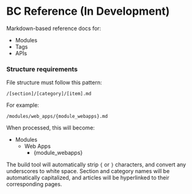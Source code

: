 BC Reference (In Development)
============

Markdown-based reference docs for:

* Modules
* Tags
* APIs

### Structure requirements

File structure must follow this pattern:

`/[section]/[category]/[item].md`

For example: 

`/modules/web_apps/{module_webapps}.md`

When processed, this will become:

* Modules
  * Web Apps
     * {module_webapps}

The build tool will automatically strip `{` or `}` characters, and convert any underscores to white space. Section and category names will be automatically capitalized, and articles will be hyperlinked to their corresponding pages.

